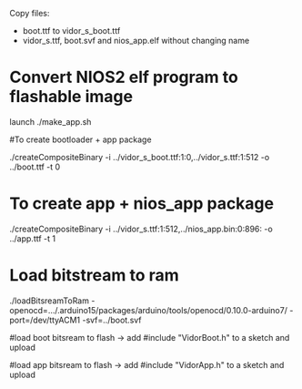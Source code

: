 Copy files:

- boot.ttf to vidor_s_boot.ttf
- vidor_s.ttf, boot.svf and nios_app.elf without changing name

# Convert NIOS2 elf program to flashable image
launch ./make_app.sh

#To create bootloader + app package

./createCompositeBinary -i ../vidor_s_boot.ttf:1:0,../vidor_s.ttf:1:512 -o ../boot.ttf -t 0

# To create app + nios_app package
./createCompositeBinary -i ../vidor_s.ttf:1:512,../nios_app.bin:0:896: -o ../app.ttf -t 1

# Load bitstream to ram
./loadBitsreamToRam -openocd=.../.arduino15/packages/arduino/tools/openocd/0.10.0-arduino7/ -port=/dev/ttyACM1 -svf=../boot.svf

#load boot bitsream to flash
-> add #include "VidorBoot.h" to a sketch and upload

#load app bitsream to flash
-> add #include "VidorApp.h" to a sketch and upload
